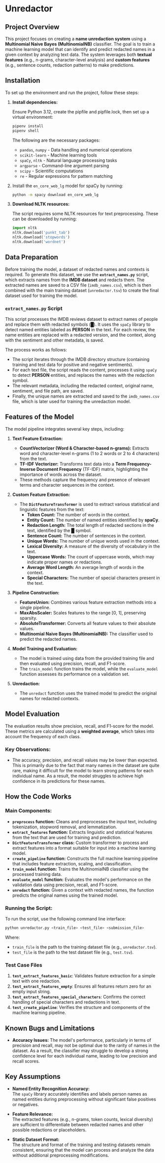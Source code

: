 # Unredactor

## Project Overview

This project focuses on creating a **name unredaction system** using a **Multinomial Naive Bayes (MultinomialNB)** classifier. The goal is to train a machine learning model that can identify and predict redacted names in a given context by analyzing text data. The system leverages both **textual features** (e.g., n-grams, character-level analysis) and **custom features** (e.g., sentence counts, redaction patterns) to make predictions.

## Installation

To set up the environment and run the project, follow these steps:

1. **Install dependencies:**

   Ensure Python 3.12, create the pipfile and pipfile.lock, then set up a virtual environment:
   ```bash
   pipenv install
   pipenv shell
   ```

   The following are the necessary packages:

   - `pandas`, `numpy` - Data handling and numerical operations
   - `scikit-learn` - Machine learning tools
   - `spaCy`, `nltk` - Natural language processing tasks
   - `argparse` - Command-line argument parsing
   - `scipy` - Scientific computations
   - `re` - Regular expressions for pattern matching

2. Install the `en_core_web_lg` model for spaCy by running:
   ```bash
   python -m spacy download en_core_web_lg
   ```

3. **Download NLTK resources:**

   The script requires some NLTK resources for text preprocessing. These can be downloaded by running:
   ```python
   import nltk
   nltk.download('punkt_tab')
   nltk.download('stopwords')
   nltk.download('wordnet')
   ```

## Data Preparation

Before training the model, a dataset of redacted names and contexts is required. To generate this dataset, we use the **`extract_names.py`** script, which extracts names from the **IMDB dataset** and redacts them. The extracted names are saved to a CSV file (`imdb_names.csv`), which is then combined with the main training dataset (`unredactor.tsv`) to create the final dataset used for training the model.

### **`extract_names.py` Script**

This script processes the IMDB reviews dataset to extract names of people and replace them with redacted symbols (█). It uses the `spaCy` library to detect named entities labeled as **PERSON** in the text. For each review, the name entities are replaced with a redacted version, and the context, along with the sentiment and other metadata, is saved.

The process works as follows:
- The script iterates through the IMDB directory structure (containing training and test data for positive and negative sentiments).
- For each text file, the script reads the content, processes it using `spaCy` to detect **PERSON** entities, and replaces the names with the redaction symbol.
- The relevant metadata, including the redacted context, original name, sentiment, and file path, are saved.
- Finally, the unique names are extracted and saved to the `imdb_names.csv` file, which is later used for training the unredaction model.

## Features of the Model

The model pipeline integrates several key steps, including:

1. **Text Feature Extraction:**
   - **CountVectorizer (Word & Character-based n-grams):** Extracts word and character-level n-grams (1 to 2 words or 2 to 4 characters) from the text.
   - **TF-IDF Vectorizer:** Transforms text data into a **Term Frequency-Inverse Document Frequency** (TF-IDF) matrix, highlighting the importance of words across the dataset.
   - These methods capture the frequency and presence of relevant terms and character sequences in the context.

2. **Custom Feature Extraction:**
   - The **`DictFeatureTransformer`** is used to extract various statistical and linguistic features from the text:
     - **Token Count:** The number of words in the context.
     - **Entity Count:** The number of named entities identified by **spaCy**.
     - **Redaction Length:** The total length of redacted sections in the text, identified by the █ symbol.
     - **Sentence Count:** The number of sentences in the context.
     - **Unique Words:** The number of unique words used in the context.
     - **Lexical Diversity:** A measure of the diversity of vocabulary in the text.
     - **Uppercase Words:** The count of uppercase words, which may indicate proper names or redactions.
     - **Average Word Length:** An average length of words in the context.
     - **Special Characters:** The number of special characters present in the text.

3. **Pipeline Construction:**
   - **FeatureUnion:** Combines various feature extraction methods into a single pipeline.
   - **MaxAbsScaler:** Scales features to the range [0, 1], preserving sparsity.
   - **AbsoluteTransformer:** Converts all feature values to their absolute values.
   - **Multinomial Naive Bayes (MultinomialNB):** The classifier used to predict the redacted names.

4. **Model Training and Evaluation:**
   - The model is trained using data from the provided training file and then evaluated using precision, recall, and F1-score.
   - The `train_model` function trains the model, while the `evaluate_model` function assesses its performance on a validation set.

5. **Unredaction:**
   - The `unredact` function uses the trained model to predict the original names for redacted contexts.

## Model Evaluation

The evaluation results show precision, recall, and F1-score for the model. These metrics are calculated using a **weighted average**, which takes into account the frequency of each class.

### Key Observations:
- The accuracy, precision, and recall values may be lower than expected. This is primarily due to the fact that many names in the dataset are quite rare, making it difficult for the model to learn strong patterns for each individual name. As a result, the model struggles to achieve high confidence in its predictions for these names.

## How the Code Works

### Main Components:
- **`preprocess` function:** Cleans and preprocesses the input text, including tokenization, stopword removal, and lemmatization.
- **`extract_features` function:** Extracts linguistic and statistical features from the text that are used for training and prediction.
- **`DictFeatureTransformer` class:** Custom transformer to process and extract features into a format suitable for input into a machine learning model.
- **`create_pipeline` function:** Constructs the full machine learning pipeline that includes feature extraction, scaling, and classification.
- **`train_model` function:** Trains the MultinomialNB classifier using the processed training data.
- **`evaluate_model` function:** Evaluates the model's performance on the validation data using precision, recall, and F1-score.
- **`unredact` function:** Given a context with redacted names, the function predicts the original names using the trained model.

### Running the Script:

To run the script, use the following command line interface:

```bash
python unredactor.py <train_file> <test_file> <submission_file>
```

Where:
- `train_file` is the path to the training dataset file (e.g., `unredactor.tsv`).
- `test_file` is the path to the test dataset file (e.g., `test.tsv`).

### Test Case Files
1. **`test_extract_features_basic`**: Validates feature extraction for a simple text with one redaction.  
2. **`test_extract_features_empty`**: Ensures all features return zero for an empty input string.  
3. **`test_extract_features_special_characters`**: Confirms the correct handling of special characters and redactions in text.  
4. **`test_create_pipeline`**: Verifies the structure and components of the machine learning pipeline.  


## Known Bugs and Limitations

- **Accuracy Issues:** The model's performance, particularly in terms of precision and recall, may not be optimal due to the rarity of names in the dataset. As a result, the classifier may struggle to develop a strong confidence level for each individual name, leading to low precision and recall scores.
  
## Key Assumptions

- **Named Entity Recognition Accuracy:**  
   The `spaCy` library accurately identifies and labels person names as named entities during preprocessing without significant false positives or negatives.

- **Feature Relevance:**  
   The extracted features (e.g., n-grams, token counts, lexical diversity) are sufficient to differentiate between redacted names and other possible redactions or placeholders.

- **Static Dataset Format:**  
   The structure and format of the training and testing datasets remain consistent, ensuring that the model can process and analyze the data without additional preprocessing modifications.


